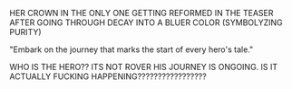 HER CROWN IN THE ONLY ONE GETTING REFORMED IN THE TEASER AFTER GOING THROUGH DECAY INTO A BLUER COLOR (SYMBOLYZING PURITY)

"Embark on the journey that marks the start of every hero's tale."

WHO IS THE HERO?? ITS NOT ROVER HIS JOURNEY IS ONGOING. IS IT ACTUALLY FUCKING HAPPENING?????????????????
